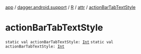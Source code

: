[app](../../../index.md) / [dagger.android.support](../../index.md) / [R](../index.md) / [attr](index.md) / [actionBarTabTextStyle](./action-bar-tab-text-style.md)

# actionBarTabTextStyle

`static val actionBarTabTextStyle: `[`Int`](https://kotlinlang.org/api/latest/jvm/stdlib/kotlin/-int/index.html)
`static val actionBarTabTextStyle: `[`Int`](https://kotlinlang.org/api/latest/jvm/stdlib/kotlin/-int/index.html)